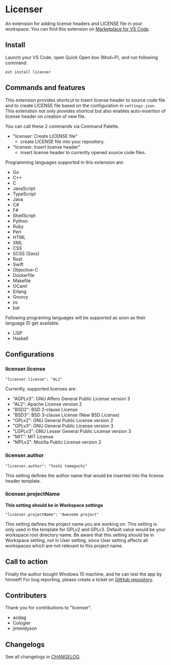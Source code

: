 # Licenser
An extension for adding license headers and LICENSE file in your workspace.
You can find this extension on [Marketplace for VS Code](https://marketplace.visualstudio.com/items?itemName=ymotongpoo.licenser).

## Install

Launch your VS Code, open Quick Open box (Mod+P), and run following command.

```
ext install licenser
```

## Commands and features
This extension provides shortcut to insert license header to source code file and
to create LICENSE file based on the configuration in `settings.json`. This extenstion
not only provides shortcut but also enables auto-insertion of license header on creation
of new file. 

You can call these 2 commands via Command Palette. 
* "licenser: Create LICENSE file"
  * create LICENSE file into your repository.
* "licenser: Insert license header"
  * insert license header to currently opened source code files.

Programming languages supported in this extension are:
* Go
* C++
* C
* JavaScript
* TypeScript
* Java
* C#
* F#
* ShellScript
* Python
* Ruby
* Perl
* HTML
* XML
* CSS
* SCSS (Sass)
* Rust
* Swift
* Objective-C
* Dockerfile
* Makefile
* OCaml
* Erlang
* Groovy
* ini
* bat

Following programing languages will be supported as soon as their language ID
get available.
* LISP
* Haskell

## Configurations
### licenser.license

```
"licenser.license": "AL2"
```

Currently, supported licenses are:

* "AGPLv3": GNU Affero General Public License version 3
* "AL2": Apache License version 2
* "BSD2": BSD 2-clause License
* "BSD3": BSD 3-clause License (New BSD License)
* "GPLv2": GNU General Public License version 2
* "GPLv3": GNU General Public License version 3
* "LGPLv3": GNU Lesser General Public License version 3
* "MIT": MIT License
* "MPLv2": Mozilla Public License version 2

### licenser.author

```
"licenser.author": "Yoshi Yamaguchi"
```

This setting defines the author name that would be inserted into the
license header template.

### licenser.projectName

**This setting should be in Workspace settings**

```
"licenser.projectName": "Awesome project"
```

This setting defines the project name you are working on. This setting is only used in
the template for GPLv2 and GPLv3. Default value would be your workspace root directory name.
Be aware that this setting should be in Workspace setting, not in User setting, since
User setting affects all workspaces which are not relevant to this project name. 

## Call to action
Finally the author bought Windows 10 machine, and he can test the app by himself!
For bug reporting, please create a ticket on [GitHub repository](https://github.com/ymotongpoo/vsc-licenser/issues).

## Contributers
Thank you for contributions to "licenser".

* aodag
* Cologler
* jimmidyson

## Changelogs
See all changelogs in [CHANGELOG](https://github.com/ymotongpoo/vsc-licenser/blob/master/CHANGELOG.md).
